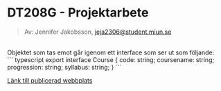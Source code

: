 # DT208G - Projektarbete
> Av: Jennifer Jakobsson, jeja2306@student.miun.se

<br>
Objektet som tas emot går igenom ett interface som ser ut som följande: 
<br>
``` typescript
export interface Course {
    code: string;
    coursename: string;
    progression: string;
    syllabus: string;
}
```

 [Länk till publicerad webbplats](#)
